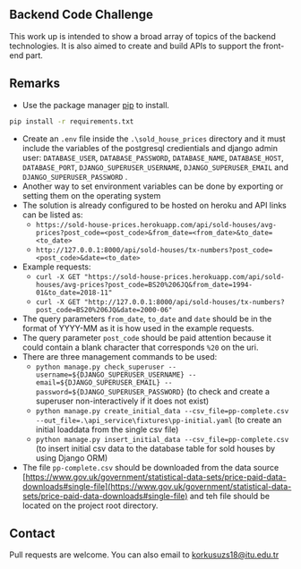 ## Backend Code Challenge

This work up is intended to show a broad array of topics of the backend technologies. It is also aimed to create and build APIs to support the front-end part.
## Remarks

- Use the package manager [pip](https://pip.pypa.io/en/stable/) to install.
```bash
pip install -r requirements.txt
```
- Create an ``.env`` file inside the ``.\sold_house_prices`` directory and it must include the variables of the postgresql credientials and django admin user:
  ``DATABASE_USER``, ``DATABASE_PASSWORD``, ``DATABASE_NAME``, ``DATABASE_HOST``, ``DATABASE_PORT``, ``DJANGO_SUPERUSER_USERNAME``, ``DJANGO_SUPERUSER_EMAIL`` and ``DJANGO_SUPERUSER_PASSWORD`` .
- Another way to set environment variables can be done by exporting or setting them on the operating system
- The solution is already configured to be hosted on heroku and API links can be listed as:
  - ``https://sold-house-prices.herokuapp.com/api/sold-houses/avg-prices?post_code=<post_code>&from_date=<from_date>&to_date=<to_date>``
  - ``http://127.0.0.1:8000/api/sold-houses/tx-numbers?post_code=<post_code>&date=<to_date>``
- Example requests: 
   - ``curl -X GET "https://sold-house-prices.herokuapp.com/api/sold-houses/avg-prices?post_code=BS20%206JQ&from_date=1994-01&to_date=2018-11"``
   - ``curl -X GET "http://127.0.0.1:8000/api/sold-houses/tx-numbers?post_code=BS20%206JQ&date=2000-06"``
- The query parameters ``from_date``, ``to_date`` and ``date`` should be in the format of YYYY-MM as it is how used in the example requests.
- The query parameter ``post_code`` should be paid attention because it could contain a blank character that corresponds ``%20`` on the uri.
- There are three management commands to be used:
  - ``python manage.py check_superuser --username=${DJANGO_SUPERUSER_USERNAME} --email=${DJANGO_SUPERUSER_EMAIL} --password=${DJANGO_SUPERUSER_PASSWORD}`` (to check and create a superuser non-interactively if it does not exist)
  - ``python manage.py create_initial_data --csv_file=pp-complete.csv --out_file=.\api_service\fixtures\pp-initial.yaml`` (to create an initial loaddata from the single csv file)
  - ``python manage.py insert_initial_data --csv_file=pp-complete.csv`` (to insert initial csv data to the database table for sold houses by using Django ORM)
- The file ``pp-complete.csv`` should be downloaded from the data source [https://www.gov.uk/government/statistical-data-sets/price-paid-data-downloads#single-file](https://www.gov.uk/government/statistical-data-sets/price-paid-data-downloads#single-file) and teh file should be located on the project root directory.

## Contact
Pull requests are welcome. You can also email to korkusuzs18@itu.edu.tr
